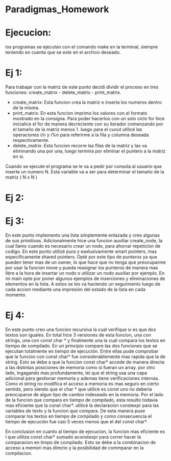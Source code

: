 # Paradigmas_Homework

# Ejecucion:
los programas se ejecutan con el comando make en la terminal, siempre teniendo en cuenta que se este en el archivo deseado.

# Ej 1:
Para trabajar con la matriz de este punto decidi dividir el proceso en tres funciones: create_matrix - delete_matrix - print_matrix.
- create_matrix: Esta funcion crea la matriz e inserta los numeros dentro de la misma.
- print_matrix: En esta funcion imprimo los valores con el formato mostrado en la consigna. Para poder hacerloo con un solo ciclo for hice inicialice el for de manera decreciente con su iterador comenzando por el tamaño de la matriz menos 1. luego para el cuout utilicé las operaciones i/n y i%n para referirme a la fila y columna deseada respectivamente.
- delete_matrix: Esta funcion recorre las filas de la matriz y las va eliminando una por una, luego termina por eliminar el puntero a la matriz en si.

Cuando se ejecute el programa se le va a pedir por consola al usuario que inserte un numero N. Esta variable va a ser para determinar el tamaño de la matriz ( N x N )


# Ej 2:


# Ej 3:
En este punto implemento una lista simplemente enlazada y creo algunas de sus primitivas. Adicionalmente hice una funcion auxiliar create_node, la cual llamo cuando es necesario crear un nodo, para ahorrar repeticion de codigo. En este punto utilizé pura y eaxlusivamente smart pointers, mas especificamente shared pointers. Opté por este tipo de punteros ya que pueden tener mas de un owner, lo que hace que no tenga que preocuparme por usar la funcion move y pueda reasignar los punteros de manera mas libre a la hora de insertar un nodo o utilizar un nodo auxiliar por ejemplo.
En mi main opte por poner algunos ejemplos de inserciones y eliminaciones de elementos en la lista. A estos se les va haciendo un seguimiento luego de cada accion mediante una impresión del estado de la lista en cada momento.


# Ej 4:
En este punto creo una funcion recursiva la cual verifique si es que dos textos son iguales. En total hice 3 versiones de esta funcion, una con strings, una con const char * y finalmente una la cual compara los textos en tiempo de compilado.
    En un principio compare las dos funciones que se ejecutan totalmente en tiempo de ejecución. Entre ellas pude comprobar que
la funcion con const char* fue considerablemente mas rapida que la de string. Esto se debe a que la funcion const char* accede de manera directa a las distintas posiciones de memoria como si fueran un array. por otro lado, ingagando mas profundamente, leí que el string usa una capa adicional para gestionar memoria y ademas tiene verificaciones internas. Como el string no modifica el acceso a memoria es mas seguro en cierto sentido, pero siendo que el char * que utilicé es const uno no deberia preocuparse de algun tipo de cambio indeseado en la memoria. 
    Por el lado de la funcion que compara en tiempo de compilado, esta resulto todavia mas eficiente que la const char*. utilicé 
la declaracion constexpr para las variables de texto y la funcion que compara. De esta manera puse comparar los textos en tiempo de compilado y como consecuencia el tiempo de ejecución fue casi 5 veces menos que el del const char*.

En conclusion en cuanto al tiempo de ejecucion, la funcion mas eficiente es l que utiliza const char* sumado aconstexpr para  correr hacer la comparacion en timpo de compilado. Esto se debe a la combinacion de acceso a memori mas directo y la posibilidad de commparar en la compilacion.